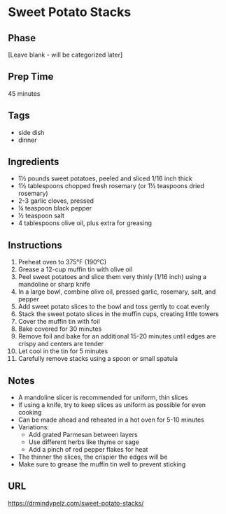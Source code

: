 # Sweet Potato Stacks

## Phase
[Leave blank - will be categorized later]

## Prep Time
45 minutes

## Tags
- side dish
- dinner

## Ingredients
- 1½ pounds sweet potatoes, peeled and sliced 1/16 inch thick
- 1½ tablespoons chopped fresh rosemary (or 1½ teaspoons dried rosemary)
- 2-3 garlic cloves, pressed
- ¼ teaspoon black pepper
- ½ teaspoon salt
- 4 tablespoons olive oil, plus extra for greasing

## Instructions
1. Preheat oven to 375°F (190°C)
2. Grease a 12-cup muffin tin with olive oil
3. Peel sweet potatoes and slice them very thinly (1/16 inch) using a mandoline or sharp knife
4. In a large bowl, combine olive oil, pressed garlic, rosemary, salt, and pepper
5. Add sweet potato slices to the bowl and toss gently to coat evenly
6. Stack the sweet potato slices in the muffin cups, creating little towers
7. Cover the muffin tin with foil
8. Bake covered for 30 minutes
9. Remove foil and bake for an additional 15-20 minutes until edges are crispy and centers are tender
10. Let cool in the tin for 5 minutes
11. Carefully remove stacks using a spoon or small spatula

## Notes
- A mandoline slicer is recommended for uniform, thin slices
- If using a knife, try to keep slices as uniform as possible for even cooking
- Can be made ahead and reheated in a hot oven for 5-10 minutes
- Variations:
  - Add grated Parmesan between layers
  - Use different herbs like thyme or sage
  - Add a pinch of red pepper flakes for heat
- The thinner the slices, the crispier the edges will be
- Make sure to grease the muffin tin well to prevent sticking

## URL
https://drmindypelz.com/sweet-potato-stacks/
